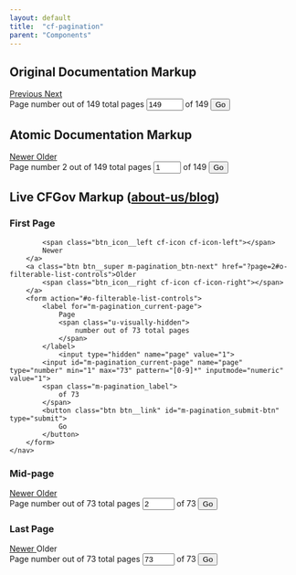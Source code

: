 ```yaml
---
layout: default
title:  "cf-pagination"
parent: "Components"
---
```


## Original Documentation Markup
<div class="u-mb30">
	<nav class="pagination">
	    <a class="btn btn__super pagination_prev" href="#pagination_content">
	        <span class="btn_icon__left cf-icon cf-icon-left"></span>
	        Previous
	    </a>
	    <a class="btn btn__super pagination_next" href="#pagination_content">
	        Next
	        <span class="btn_icon__right cf-icon cf-icon-right"></span>
	    </a>
	    <form class="pagination_form" action="index.html#pagination_content">
	        <label class="pagination_label"
	               for="pagination_current-page">
	            Page
	            <span class="u-visually-hidden">
	                number out of 149 total pages
	            </span>
	        </label>
	        <input
	            class="pagination_current-page"
	            id="pagination_current-page"
	            name="pagination_current-page"
	            type="number" min="1" max="149"
	            value="149">
	        <span class="pagination_label">
	            <span aria-hidden="true">
	                of 149
	            </span>
	        </span>
	        <button class="btn btn__link pagination_submit"
	                id="pagination_submit"
	                type="submit">
	            Go
	        </button>
	    </form>
	</nav>
</div>

## Atomic Documentation Markup

<div class="u-mb30">
	<nav class="m-pagination" role="navigation" aria-label="Pagination">
	    <a class="btn
	              btn__super
	              m-pagination_btn-prev"
	       href="?page=1#o-filterable-list-controls">
	        <span class="cf-icon cf-icon-left btn_icon__left "></span>
	        Newer
	    </a>
	    <a class="btn
	             btn__super
	             m-pagination_btn-next"
	       href="?page=3#o-filterable-list-controls">
	        Older
	        <span class="cf-icon cf-icon-right btn_icon__right"></span>
	    </a>
	    <form action="#o-filterable-list-controls">
	        <label for="m-pagination_current-page">
	            Page
	            <span class="u-visually-hidden">
	                number 2 out of 149 total pages
	            </span>
	        </label>
	        <input id="m-pagination_current-page" name="page" type="number" min="1" max="2" pattern="[0-9]*" inputmode="numeric" value="1">
	        <span class="m-pagination_label">
	            of 149
	        </span>
	        <button class="btn btn__link" id="m-pagination_submit-btn" type="submit">
	            Go
	        </button>
	    </form>
	</nav>
</div>

## Live CFGov Markup (<a href="http://www.consumerfinance.gov/about-us/blog/">about-us/blog</a>)

### First Page
<div class="u-mb30">
	<nav class="m-pagination" role="navigation" aria-label="Pagination">
        <a class="btn btn__super
                  btn__disabled
                  m-pagination_btn-prev">

            <span class="btn_icon__left cf-icon cf-icon-left"></span>
            Newer
        </a>
        <a class="btn btn__super m-pagination_btn-next" href="?page=2#o-filterable-list-controls">Older
            <span class="btn_icon__right cf-icon cf-icon-right"></span>
        </a>
        <form action="#o-filterable-list-controls">
            <label for="m-pagination_current-page">
                Page
                <span class="u-visually-hidden">
                    number out of 73 total pages
                </span>
            </label>
                <input type="hidden" name="page" value="1">
            <input id="m-pagination_current-page" name="page" type="number" min="1" max="73" pattern="[0-9]*" inputmode="numeric" value="1">
            <span class="m-pagination_label">
                of 73
            </span>
            <button class="btn btn__link" id="m-pagination_submit-btn" type="submit">
                Go
            </button>
        </form>
    </nav>
</div>

### Mid-page

<div class="u-mb30">
	<nav class="m-pagination" role="navigation" aria-label="Pagination">
        <a class="btn btn__super m-pagination_btn-prev" href="?page=1#o-filterable-list-controls">
            <span class="btn_icon__left cf-icon cf-icon-left"></span>
            Newer
        </a>
        <a class="btn btn__super m-pagination_btn-next" href="?page=3#o-filterable-list-controls">Older
            <span class="btn_icon__right cf-icon cf-icon-right"></span>
        </a>
        <form action="#o-filterable-list-controls">
            <label for="m-pagination_current-page">
                Page
                <span class="u-visually-hidden">
                    number out of 73 total pages
                </span>
            </label>
	            <input type="hidden" name="page" value="2">
            <input id="m-pagination_current-page" name="page" type="number" min="1" max="73" pattern="[0-9]*" inputmode="numeric" value="2">
            <span class="m-pagination_label">
                of 73
            </span>
            <button class="btn btn__link" id="m-pagination_submit-btn" type="submit">
                Go
            </button>
        </form>
    </nav>
</div>

### Last Page

<div class="u-mb30">
	<nav class="m-pagination" role="navigation" aria-label="Pagination">
        <a class="btn btn__super m-pagination_btn-prev" href="?page=72#o-filterable-list-controls">
            <span class="btn_icon__left cf-icon cf-icon-left"></span>
            Newer
        </a>
        <a class="btn btn__super btn__disabled m-pagination_btn-next">
        Older
            <span class="btn_icon__right cf-icon cf-icon-right"></span>
        </a>
        <form action="#o-filterable-list-controls">
            <label for="m-pagination_current-page">
                Page
                <span class="u-visually-hidden">
                    number out of 73 total pages
                </span>
            </label>
                <input type="hidden" name="page" value="73">
            <input id="m-pagination_current-page" name="page" type="number" min="1" max="73" pattern="[0-9]*" inputmode="numeric" value="73">
            <span class="m-pagination_label">
                of 73
            </span>
            <button class="btn btn__link" id="m-pagination_submit-btn" type="submit">
                Go
            </button>
        </form>
    </nav>
</div>
